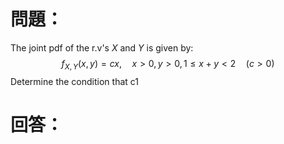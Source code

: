 # 問題：
The joint pdf of the r.v's $X$ and $Y$ is given by:
$$
f_{X,Y}(x,y)=cx,\quad x>0,\,y>0,\,1\leq x+y<2\quad(c>0)
$$
Determine the condition that c1
# 回答：